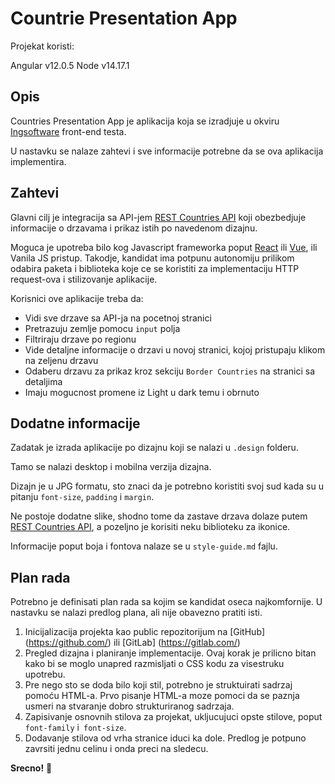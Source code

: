 # Countrie Presentation App

Projekat koristi:

Angular v12.0.5
Node v14.17.1

## Opis

Countries Presentation App je aplikacija koja se izradjuje u okviru [Ingsoftware](https://www.ingsoftware.com/) front-end testa.

U nastavku se nalaze zahtevi i sve informacije potrebne da se ova aplikacija implementira.

## Zahtevi

Glavni cilj je integracija sa API-jem [REST Countries API](https://restcountries.eu) koji obezbedjuje informacije o drzavama i prikaz istih po navedenom dizajnu.

Moguca je upotreba bilo kog Javascript frameworka poput [React](https://reactjs.org) ili [Vue](https://vuejs.org), ili Vanila JS pristup. Takodje, kandidat ima potpunu autonomiju prilikom odabira paketa i biblioteka koje ce se koristiti za implementaciju HTTP request-ova i stilizovanje aplikacije.

Korisnici ove aplikacije treba da:

- Vidi sve drzave sa API-ja na pocetnoj stranici
- Pretrazuju zemlje pomocu `input` polja
- Filtriraju drzave po regionu
- Vide detaljne informacije o drzavi u novoj stranici, kojoj pristupaju klikom na zeljenu drzavu
- Odaberu drzavu za prikaz kroz sekciju `Border Countries` na stranici sa detaljima
- Imaju mogucnost promene iz Light u dark temu i obrnuto

## Dodatne informacije

Zadatak je izrada aplikacije po dizajnu koji se nalazi u `.design` folderu.

Tamo se nalazi desktop i mobilna verzija dizajna.

Dizajn je u JPG formatu, sto znaci da je potrebno koristiti svoj sud kada su u pitanju `font-size`, `padding` i `margin`.

Ne postoje dodatne slike, shodno tome da zastave drzava dolaze putem [REST Countries API](https://restcountries.eu), a pozeljno je korisiti neku biblioteku za ikonice.

Informacije poput boja i fontova nalaze se u `style-guide.md` fajlu.

## Plan rada

Potrebno je definisati plan rada sa kojim se kandidat oseca najkomfornije. U nastavku se nalazi predlog plana, ali nije obavezno pratiti isti.

1. Inicijalizacija projekta kao public repozitorijum na [GitHub] (https://github.com/) ili [GitLab] (https://gitlab.com/)
2. Pregled dizajna i planiranje implementacije. Ovaj korak je prilicno bitan kako bi se moglo unapred razmisljati o CSS kodu za visestruku upotrebu.
3. Pre nego sto se doda bilo koji stil, potrebno je struktuirati sadrzaj pomoću HTML-a. Prvo pisanje HTML-a moze pomoci da se paznja usmeri na stvaranje dobro strukturiranog sadrzaja.
4. Zapisivanje osnovnih stilova za projekat, ukljucujuci opste stilove, poput `font-family` i` font-size`.
5. Dodavanje stilova od vrha stranice iduci ka dole. Predlog je potpuno zavrsiti jednu celinu i onda preci na sledecu.

**Srecno!** 🚀
